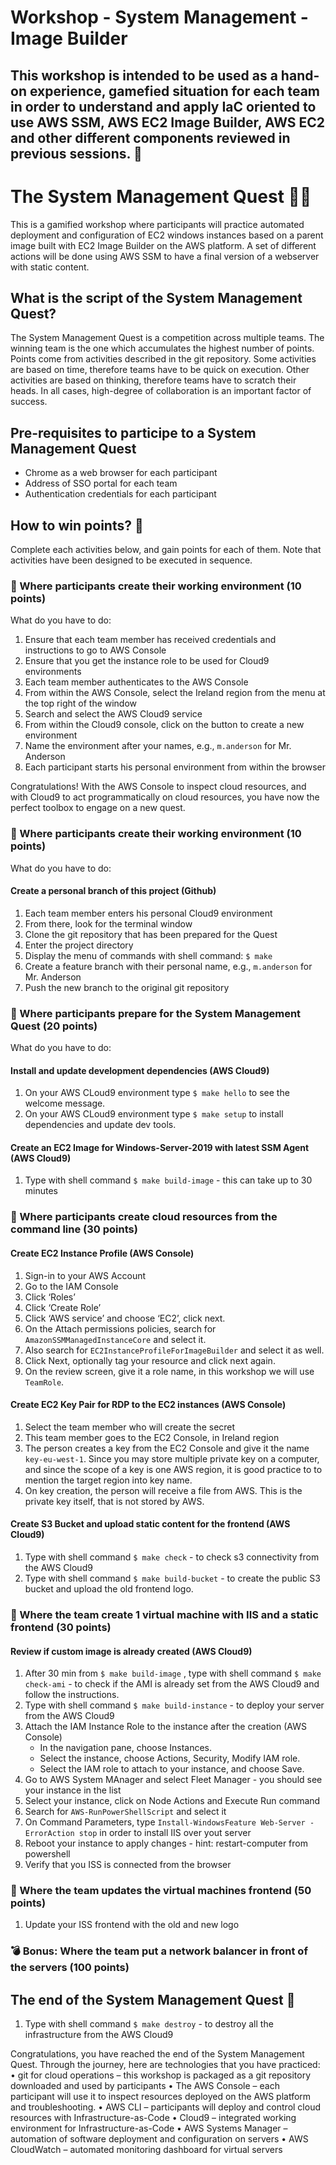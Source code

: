 # __Workshop - System Management - Image Builder__ 
## This workshop is intended to be used as a hand-on experience, gamefied situation for each team in order to understand and apply IaC oriented to use AWS SSM, AWS EC2 Image Builder, AWS EC2 and other different components reviewed in previous sessions. 🚀

# The System Management Quest 🧙‍♂️
 
This is a gamified workshop where participants will practice automated deployment and configuration of EC2 windows instances based on a parent image built with EC2 Image Builder on the AWS platform. A set of different actions will be done using AWS SSM to have a final version of a webserver with static content.

## What is the script of the System Management Quest?
The System Management Quest is a competition across multiple teams. The winning team is the one which accumulates the highest number of points. Points come from activities described in the git repository. Some activities are based on time, therefore teams have to be quick on execution. Other activities are based on thinking, therefore teams have to scratch their heads. In all cases, high-degree of collaboration is an important factor of success.

## Pre-requisites to participe to a System Management Quest

- Chrome as a web browser for each participant
- Address of SSO portal for each team
- Authentication credentials for each participant

## How to win points? 🎯
Complete each activities below, and gain points for each of them. Note that activities have been designed to be executed in sequence.

### 📜 Where participants create their working environment (10 points)

What do you have to do:
1. Ensure that each team member has received credentials and instructions to go to AWS Console
2. Ensure that you get the instance role to be used for Cloud9 environments
3. Each team member authenticates to the AWS Console
4. From within the AWS Console, select the Ireland region from the menu at the top right of the window
5. Search and select the AWS Cloud9 service
6. From within the Cloud9 console, click on the button to create a new environment
7. Name the environment after your names, e.g., `m.anderson` for Mr. Anderson
8. Each participant starts his personal environment from within the browser

Congratulations! With the AWS Console to inspect cloud resources, and with Cloud9 to act programmatically on cloud resources, you have now the perfect toolbox to engage on a new quest.

### 📜 Where participants create their working environment (10 points)

What do you have to do:
#### Create a personal branch of this project (Github)
1. Each team member enters his personal Cloud9 environment
2. From there, look for the terminal window
3. Clone the git repository that has been prepared for the Quest
4. Enter the project directory
5. Display the menu of commands with shell command: `$ make`
5. Create a feature branch with their personal name, e.g., `m.anderson` for Mr. Anderson
6. Push the new branch to the original git repository


### 📜 Where participants prepare for the System Management Quest (20 points)

What do you have to do:
#### Install and update development dependencies (AWS Cloud9)
1. On your AWS CLoud9 environment type `$ make hello` to see the welcome message.
2. On your AWS CLoud9 environment type `$ make setup` to install dependencies and update dev tools.

#### Create an EC2 Image for Windows-Server-2019 with latest SSM Agent (AWS Cloud9)
1. Type with shell command `$ make build-image` - this can take up to 30 minutes

### 📜 Where participants create cloud resources from the command line (30 points)

#### Create EC2 Instance Profile (AWS Console)
1. Sign-in to your AWS Account
2. Go to the IAM Console
3. Click ‘Roles’
4. Click ‘Create Role’
5. Click ‘AWS service’ and choose ‘EC2’, click next.
6. On the Attach permissions policies, search for `AmazonSSMManagedInstanceCore` and select it.
7. Also search for `EC2InstanceProfileForImageBuilder` and select it as well.
8. Click Next, optionally tag your resource and click next again.
9. On the review screen, give it a role name, in this workshop we will use `TeamRole`.

#### Create EC2 Key Pair for RDP to the EC2 instances (AWS Console)
1. Select the team member who will create the secret
2. This team member goes to the EC2 Console, in Ireland region
3. The person creates a key from the EC2 Console and give it the name `key-eu-west-1`. Since you may store multiple private key on a computer, and since the scope of a key is one AWS region, it is good practice to to mention the target region into key name.
4. On key creation, the person will receive a file from AWS. This is the private key itself, that is not stored by AWS.

#### Create S3 Bucket and upload static content for the frontend (AWS Cloud9)
1. Type with shell command `$ make check` - to check s3 connectivity from the AWS Cloud9
2. Type with shell command `$ make build-bucket` - to create the public S3 bucket and upload the old frontend logo.

### 📜 Where the team create 1 virtual machine with IIS and a static frontend (30 points)

#### Review if custom image is already created (AWS Cloud9)
1. After 30 min from `$ make build-image` , type with shell command `$ make check-ami` - to check if the AMI is already set from the AWS Cloud9 and follow the instructions.
2. Type with shell command `$ make build-instance` - to deploy your server from the AWS Cloud9
3. Attach the IAM Instance Role to the instance after the creation (AWS Console)
   - In the navigation pane, choose Instances.
   - Select the instance, choose Actions, Security, Modify IAM role.
   - Select the IAM role to attach to your instance, and choose Save.
4. Go to AWS System MAnager and select Fleet Manager - you should see your instance in the list
5. Select your instance, click on Node Actions and Execute Run command
6. Search for `AWS-RunPowerShellScript` and select it
7. On Command Parameters, type `Install-WindowsFeature Web-Server -ErrorAction stop` in order to install IIS over yout server
8. Reboot your instance to apply changes - hint: restart-computer from powershell
9. Verify that you ISS is connected from the browser

### 📜 Where the team updates the virtual machines frontend (50 points)
1. Update your ISS frontend with the old and new logo

### 💣 Bonus: Where the team put a network balancer in front of the servers (100 points)

## The end of the System Management Quest 🏰
1. Type with shell command `$ make destroy` - to destroy all the infrastructure from the AWS Cloud9

Congratulations, you have reached the end of the System Management Quest. Through the journey, here are technologies that you have practiced:
•	git for cloud operations – this workshop is packaged as a git repository downloaded and used by participants
•	The AWS Console – each participant will use it to inspect resources deployed on the AWS platform and troubleshooting.
•	AWS CLI – participants will deploy and control cloud resources with Infrastructure-as-Code
•	Cloud9 – integrated working environment for Infrastructure-as-Code
•	AWS Systems Manager – automation of software deployment and configuration on servers
•	AWS CloudWatch – automated monitoring dashboard for virtual servers

 


